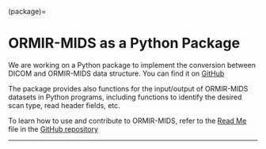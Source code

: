 (package)=
# ORMIR-MIDS as a Python Package

We are working on a Python package to implement the conversion between DICOM and ORMIR-MIDS data structure. You can find it on [GitHub](https://github.com/ormir-mids/ormir-mids)


The package provides also functions for the input/output of ORMIR-MIDS datasets in Python programs, including functions to identify the desired scan type, read header fields, etc.

To learn how to use and contribute to ORMIR-MIDS, refer to the [Read Me](https://github.com/ormir-mids/ormir-mids/blob/main/README.md) file in the [GitHub repository](https://github.com/ormir-mids/ormir-mids)

<!-- In this page, you will get to know: 

1. [How to install and learn to use ORMIR-MIDS](installing)
2. [How ORMIR-MIDS works and how to contribute](how-it-works) -->

---